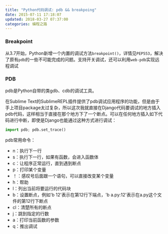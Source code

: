 ```yaml
---
title: "Python代码调试: pdb && breakpoing"
date: 2015-07-11 17:18:07
updated: 2018-03-27 07:37:00
categories: 编程之路
---
```

### Breakpoint

从3.7开始，Python新增一个内置的调试方法`breakpoint()`，详情见`PEP553`，解决了原有`pdb`的一些不可能完成的问题。支持开关调试，还可以利用`web-pdb`实现远程调试

<!--more-->

### PDB

pdb是Python自带的类gdb、cdb的调试工具。

在Sublime Text的SublimeREPL插件提供了pdb调试应用程序的功能，但是由于手上项目package太过复杂，所以这次我就直接在Django代码要调试的地方插入pdb代码，这样相当于直接在那个地方下了一个断点。可以在任何地方插入如下代码进行中断，即使是Django也能通过这种方式进行调试：

```python
import pdb; pdb.set_trace()
```

pdb常用命令：

  * n：执行下一行
  * s：执行下一行，如果有函数，会进入函数体
  * c：让程序正常运行，直到遇到断点
  * p：打印某个变量
  * ！：感叹号后面跟一个语句，可以直接改变某个变量
  * h：帮助
  * l：列出当前将要运行的代码块
  * b：设置断点，例如'b 12'表示在第12行下端点，'b a.py:12'表示在a.py这个文件的第12行下断点
  * cl：清楚所有的断点
  * j：跳到指定的行数
  * a：打印当前函数的参数
  * q：推出调试

